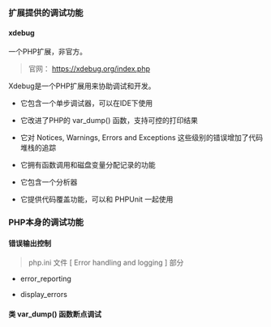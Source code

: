 ### 扩展提供的调试功能

#### xdebug

一个PHP扩展，非官方。

> 官网： https://xdebug.org/index.php
 
Xdebug是一个PHP扩展用来协助调试和开发。

* 它包含一个单步调试器，可以在IDE下使用

* 它改进了PHP的 var_dump() 函数，支持可控的打印结果

* 它对 Notices, Warnings, Errors and Exceptions 这些级别的错误增加了代码堆栈的追踪

* 它拥有函数调用和磁盘变量分配记录的功能

* 它包含一个分析器

* 它提供代码覆盖功能，可以和 PHPUnit 一起使用


### PHP本身的调试功能

#### 错误输出控制

> php.ini 文件 [ Error handling and logging ] 部分

* error_reporting

* display_errors

#### 类 var_dump() 函数断点调试
